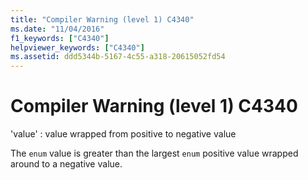```yaml
---
title: "Compiler Warning (level 1) C4340"
ms.date: "11/04/2016"
f1_keywords: ["C4340"]
helpviewer_keywords: ["C4340"]
ms.assetid: ddd5344b-5167-4c55-a318-20615052fd54
---
```

# Compiler Warning (level 1) C4340

'value' : value wrapped from positive to negative value

The `enum` value is greater than the largest `enum` positive value wrapped around to a negative value.